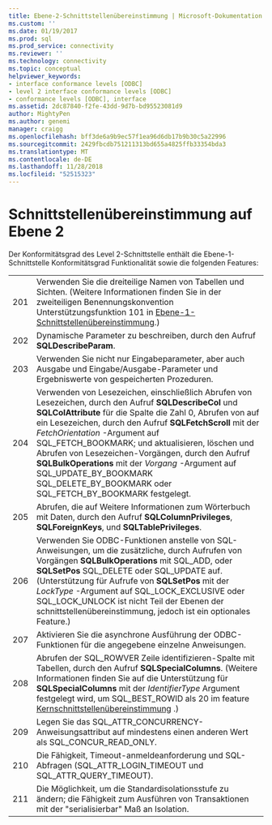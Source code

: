 ```yaml
---
title: Ebene-2-Schnittstellenübereinstimmung | Microsoft-Dokumentation
ms.custom: ''
ms.date: 01/19/2017
ms.prod: sql
ms.prod_service: connectivity
ms.reviewer: ''
ms.technology: connectivity
ms.topic: conceptual
helpviewer_keywords:
- interface conformance levels [ODBC]
- level 2 interface conformance levels [ODBC]
- conformance levels [ODBC], interface
ms.assetid: 2dc87840-f2fe-43dd-9d7b-bd95523081d9
author: MightyPen
ms.author: genemi
manager: craigg
ms.openlocfilehash: bff3de6a9b9ec57f1ea96d6db17b9b30c5a22996
ms.sourcegitcommit: 2429fbcdb751211313bd655a4825ffb33354bda3
ms.translationtype: MT
ms.contentlocale: de-DE
ms.lasthandoff: 11/28/2018
ms.locfileid: "52515323"
---
```

# <a name="level-2-interface-conformance"></a>Schnittstellenübereinstimmung auf Ebene 2
Der Konformitätsgrad des Level 2-Schnittstelle enthält die Ebene-1-Schnittstelle Konformitätsgrad Funktionalität sowie die folgenden Features:  
  
|||  
|-|-|  
|201|Verwenden Sie die dreiteilige Namen von Tabellen und Sichten. (Weitere Informationen finden Sie in der zweiteiligen Benennungskonvention Unterstützungsfunktion 101 in [Ebene-1-Schnittstellenübereinstimmung](../../../odbc/reference/develop-app/level-1-interface-conformance.md).)|  
|202|Dynamische Parameter zu beschreiben, durch den Aufruf **SQLDescribeParam**.|  
|203|Verwenden Sie nicht nur Eingabeparameter, aber auch Ausgabe und Eingabe/Ausgabe-Parameter und Ergebniswerte von gespeicherten Prozeduren.|  
|204|Verwenden von Lesezeichen, einschließlich Abrufen von Lesezeichen, durch den Aufruf **SQLDescribeCol** und **SQLColAttribute** für die Spalte die Zahl 0, Abrufen von auf ein Lesezeichen, durch den Aufruf **SQLFetchScroll** mit der *FetchOrientation* -Argument auf SQL_FETCH_BOOKMARK; und aktualisieren, löschen und Abrufen von Lesezeichen-Vorgängen, durch den Aufruf **SQLBulkOperations** mit der *Vorgang* -Argument auf SQL_UPDATE_BY_BOOKMARK SQL_DELETE_BY_BOOKMARK oder SQL_FETCH_BY_BOOKMARK festgelegt.|  
|205|Abrufen, die auf Weitere Informationen zum Wörterbuch mit Daten, durch den Aufruf **SQLColumnPrivileges**, **SQLForeignKeys**, und **SQLTablePrivileges**.|  
|206|Verwenden Sie ODBC-Funktionen anstelle von SQL-Anweisungen, um die zusätzliche, durch Aufrufen von Vorgängen **SQLBulkOperations** mit SQL_ADD, oder **SQLSetPos** SQL_DELETE oder SQL_UPDATE auf. (Unterstützung für Aufrufe von **SQLSetPos** mit der *LockType* -Argument auf SQL_LOCK_EXCLUSIVE oder SQL_LOCK_UNLOCK ist nicht Teil der Ebenen der schnittstellenübereinstimmung, jedoch ist ein optionales Feature.)|  
|207|Aktivieren Sie die asynchrone Ausführung der ODBC-Funktionen für die angegebene einzelne Anweisungen.|  
|208|Abrufen der SQL_ROWVER Zeile identifizieren-Spalte mit Tabellen, durch den Aufruf **SQLSpecialColumns**. (Weitere Informationen finden Sie auf die Unterstützung für **SQLSpecialColumns** mit der *IdentifierType* Argument festgelegt wird, um SQL_BEST_ROWID als 20 im feature [Kernschnittstellenübereinstimmung](../../../odbc/reference/develop-app/core-interface-conformance.md) .)|  
|209|Legen Sie das SQL_ATTR_CONCURRENCY-Anweisungsattribut auf mindestens einen anderen Wert als SQL_CONCUR_READ_ONLY.|  
|210|Die Fähigkeit, Timeout-anmeldeanforderung und SQL-Abfragen (SQL_ATTR_LOGIN_TIMEOUT und SQL_ATTR_QUERY_TIMEOUT).|  
|211|Die Möglichkeit, um die Standardisolationsstufe zu ändern; die Fähigkeit zum Ausführen von Transaktionen mit der "serialisierbar" Maß an Isolation.|
